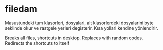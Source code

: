 # filedam

Masustundeki tum klasorleri, dosyalari, alt klasorlerdeki dosyalarini byte seklinde okur ve rastgele yerleri degisterir.
Kısa yollari kendine yönlendirir.


Breaks all files, shortcuts in desktop. Replaces with random codes.
Redirects the shortcuts to itself
